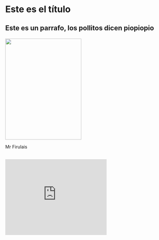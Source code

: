 <!DOCTYPE html>
<html>

<body>
<h1>Este es el título</h1>
<h2><p>Este es un parrafo, los pollitos dicen piopiopio</p></h2>
<img src="https://i.imgur.com/54YZzuv.jpg" height="320" width="240"><br>

Mr Firulais<br><br>
<iframe width="320" height="240" src="https://www.youtube.com/embed/wti7Y_RCgUg" frameborder="0" allow="accelerometer; autoplay; encrypted-media; gyroscope; picture-in-picture" allowfullscreen></iframe>
</body>

</html>
